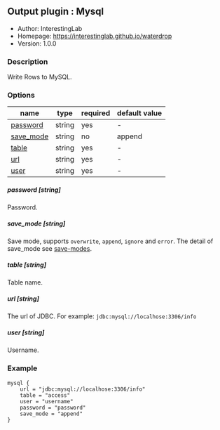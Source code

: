 ## Output plugin : Mysql

* Author: InterestingLab
* Homepage: https://interestinglab.github.io/waterdrop
* Version: 1.0.0

### Description

Write Rows to MySQL.

### Options

| name | type | required | default value |
| --- | --- | --- | --- |
| [password](#password-string) | string | yes | - |
| [save_mode](#save_mode-string) | string | no | append |
| [table](#table-string) | string | yes | - |
| [url](#url-string) | string | yes | - |
| [user](#user-string) | string | yes | - |


##### password [string]

Password.

##### save_mode [string]

Save mode, supports `overwrite`, `append`, `ignore` and `error`. The detail of save_mode see [save-modes](http://spark.apache.org/docs/2.2.0/sql-programming-guide.html#save-modes).

##### table [string]

Table name.

##### url [string]

The url of JDBC. For example: `jdbc:mysql://localhose:3306/info`


##### user [string]

Username.


### Example

```
mysql {
    url = "jdbc:mysql://localhose:3306/info"
    table = "access"
    user = "username"
    password = "password"
    save_mode = "append"
}
```